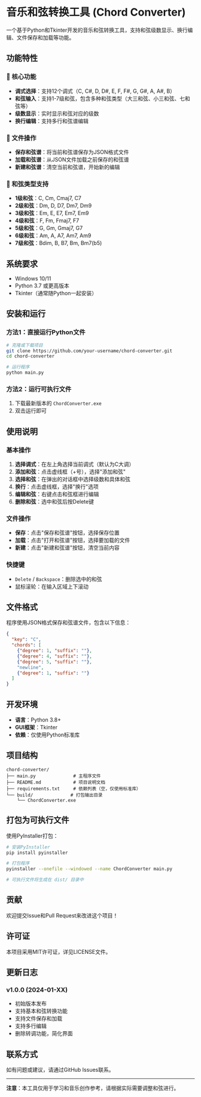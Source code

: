 # 音乐和弦转换工具 (Chord Converter)

一个基于Python和Tkinter开发的音乐和弦转换工具，支持和弦级数显示、换行编辑、文件保存和加载等功能。

## 功能特性

### 🎵 核心功能
- **调式选择**：支持12个调式（C, C#, D, D#, E, F, F#, G, G#, A, A#, B）
- **和弦输入**：支持1-7级和弦，包含多种和弦类型（大三和弦、小三和弦、七和弦等）
- **级数显示**：实时显示和弦对应的级数
- **换行编辑**：支持多行和弦谱编辑

### 📁 文件操作
- **保存和弦谱**：将当前和弦谱保存为JSON格式文件
- **加载和弦谱**：从JSON文件加载之前保存的和弦谱
- **新建和弦谱**：清空当前和弦谱，开始新的编辑

### 🎹 和弦类型支持
- **1级和弦**：C, Cm, Cmaj7, C7
- **2级和弦**：Dm, D, D7, Dm7, Dm9
- **3级和弦**：Em, E, E7, Em7, Em9
- **4级和弦**：F, Fm, Fmaj7, F7
- **5级和弦**：G, Gm, Gmaj7, G7
- **6级和弦**：Am, A, A7, Am7, Am9
- **7级和弦**：Bdim, B, B7, Bm, Bm7(b5)

## 系统要求

- Windows 10/11
- Python 3.7 或更高版本
- Tkinter（通常随Python一起安装）

## 安装和运行

### 方法1：直接运行Python文件
```bash
# 克隆或下载项目
git clone https://github.com/your-username/chord-converter.git
cd chord-converter

# 运行程序
python main.py
```

### 方法2：运行可执行文件
1. 下载最新版本的 `ChordConverter.exe`
2. 双击运行即可

## 使用说明

### 基本操作
1. **选择调式**：在左上角选择当前调式（默认为C大调）
2. **添加和弦**：点击虚线框（+号），选择"添加和弦"
3. **选择和弦**：在弹出的对话框中选择级数和具体和弦
4. **换行**：点击虚线框，选择"换行"选项
5. **编辑和弦**：右键点击和弦框进行编辑
6. **删除和弦**：选中和弦后按Delete键

### 文件操作
- **保存**：点击"保存和弦谱"按钮，选择保存位置
- **加载**：点击"打开和弦谱"按钮，选择要加载的文件
- **新建**：点击"新建和弦谱"按钮，清空当前内容

### 快捷键
- `Delete` / `Backspace`：删除选中的和弦
- 鼠标滚轮：在输入区域上下滚动

## 文件格式

程序使用JSON格式保存和弦谱文件，包含以下信息：
```json
{
  "key": "C",
  "chords": [
    {"degree": 1, "suffix": ""},
    {"degree": 4, "suffix": ""},
    {"degree": 5, "suffix": ""},
    "newline",
    {"degree": 1, "suffix": ""}
  ]
}
```

## 开发环境

- **语言**：Python 3.8+
- **GUI框架**：Tkinter
- **依赖**：仅使用Python标准库

## 项目结构

```
chord-converter/
├── main.py              # 主程序文件
├── README.md            # 项目说明文档
├── requirements.txt     # 依赖列表（空，仅使用标准库）
└── build/              # 打包输出目录
    └── ChordConverter.exe
```

## 打包为可执行文件

使用PyInstaller打包：

```bash
# 安装PyInstaller
pip install pyinstaller

# 打包程序
pyinstaller --onefile --windowed --name ChordConverter main.py

# 可执行文件将生成在 dist/ 目录中
```

## 贡献

欢迎提交Issue和Pull Request来改进这个项目！

## 许可证

本项目采用MIT许可证，详见LICENSE文件。

## 更新日志

### v1.0.0 (2024-01-XX)
- 初始版本发布
- 支持基本和弦转换功能
- 支持文件保存和加载
- 支持多行编辑
- 删除转调功能，简化界面

## 联系方式

如有问题或建议，请通过GitHub Issues联系。

---

**注意**：本工具仅用于学习和音乐创作参考，请根据实际需要调整和弦进行。 